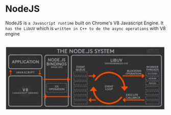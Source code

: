 # NodeJS

NodeJS is `a Javascript runtime` built on Chrome's V8 Javascript Engine. It `has the LibUV` which is `written in C++ to do the async operations` with V8 engine

<br>
<img src="./Assets/nodejs-runtime.png" width="700" style="display: block; margin: 0 auto" />
<br>
